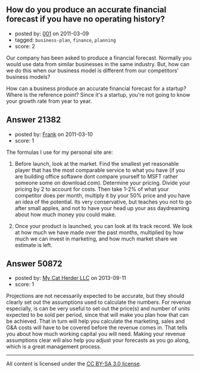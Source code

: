 ## How do you produce an accurate financial forecast if you have no operating history?

- posted by: [001](https://stackexchange.com/users/-1/1705-001) on 2011-03-09
- tagged: `business-plan`, `finance`, `planning`
- score: 2

Our company has been asked to produce a financial forecast. Normally you would use data from similar businesses in the same industry. But, how can we do this when our business model is different from our competitors' business models? 

How can a business produce an accurate financial forecast for a startup? Where is the reference point? Since it's a startup, you're not going to know your growth rate from year to year.


## Answer 21382

- posted by: [Frank](https://stackexchange.com/users/-1/4858-frank) on 2011-03-10
- score: 1

The formulas I use for my personal site are:

1. Before launch, look at the market.  Find the smallest yet reasonable player that has the most comparable service to what you have (if you are building office softawre dont compare yourself to MSFT rather someone some on download.com).  Determine your pricing.  Divide your pricing by 2 to account for costs.  Then take 1-2% of what your competitor does per month, multiply it by your 50% price and you have an idea of the potential.  Its very conservative, but teaches you not to go after small apples, and not to have your head up your ass daydreaming about how much money you could make.

2. Once your product is launched, you can look at its track record.  We look at how much we have made over the past months, multiplied by how much we can invest in marketing, and how much market share we estimate is left.  




## Answer 50872

- posted by: [My Cat Herder LLC](https://stackexchange.com/users/-1/27810-my-cat-herder-llc) on 2013-09-11
- score: 1

Projections are not necessarily expected to be accurate, but they should clearly set out the assumptions used to calculate the numbers.  For revenue especially, is can be very useful to set out the price(s) and number of units expected to be sold per period, since that will make you plan how that can be achieved.  That in turn will help you calculate the marketing, sales and G&A costs will have to be covered before the revenue comes in. That tells you about how much working capital you will need.  Making your revenue assumptions clear will also help you adjust your forecasts as you go along, which is a great management process.



---

All content is licensed under the [CC BY-SA 3.0 license](https://creativecommons.org/licenses/by-sa/3.0/).
